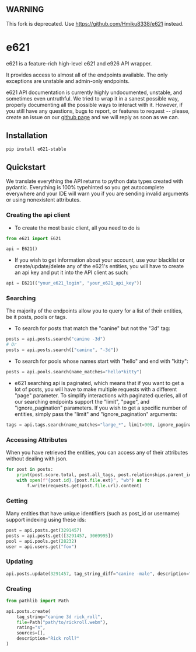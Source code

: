 ## WARNING
This fork is deprecated. Use https://github.com/Hmiku8338/e621 instead.

# e621

e621 is a feature-rich high-level e621 and e926 API wrapper.

It provides access to almost all of the endpoints available. The only exceptions are unstable and admin-only endpoints.

e621 API documentation is currently highly undocumented, unstable, and sometimes even untruthful. We tried to wrap it in a sanest possible way, properly documenting all the possible ways to interact with it. However, if you still have any questions, bugs to report, or features to request -- please, create an issue on our [github page]("https://github.com/Hmiku8338/e621-py-stable") and we will reply as soon as we can.

## Installation

```bash
pip install e621-stable
```

## Quickstart

We translate everything the API returns to python data types created with pydantic. Everything is 100% typehinted so you get autocomplete everywhere and your IDE will warn you if you are sending invalid arguments or using nonexistent attributes.

### Creating the api client

* To create the most basic client, all you need to do is

```python
from e621 import E621

api = E621()
```

* If you wish to get information about your account, use your blacklist or create/update/delete any of the e621's entities, you will have to create an api key and put it into the API client as such:

```python
api = E621(("your_e621_login", "your_e621_api_key"))
```

### Searching

The majority of the endpoints allow you to query for a list of their entities, be it posts, pools or tags.

* To search for posts that match the "canine" but not the "3d" tag:

```python
posts = api.posts.search("canine -3d")
# Or
posts = api.posts.search(["canine", "-3d"])
```

* To search for pools whose names start with "hello" and end with "kitty":

```python
posts = api.pools.search(name_matches="hello*kitty")
```

* e621 searching api is paginated, which means that if you want to get a lot of posts, you will have to make multiple requests with a different "page" parameter. To simplify interactions with paginated queries, all of our searching endpoints support the "limit", "page", and "ignore_pagination" parameters. If you wish to get a specific number of entities, simply pass the "limit" and "ignore_pagination" arguments:

```python
tags = api.tags.search(name_matches="large_*", limit=900, ignore_pagination=True)
```

### Accessing Attributes

When you have retrieved the entities, you can access any of their attributes without dealing with json.

```python
for post in posts:
    print(post.score.total, post.all_tags, post.relationships.parent_id)
    with open(f"{post.id}.{post.file.ext}", "wb") as f:
        f.write(requests.get(post.file.url).content)
```

### Getting

Many entities that have unique identifiers (such as post_id or username) support indexing using these ids:

```python
post = api.posts.get(3291457)
posts = api.posts.get([3291457, 3069995])
pool = api.pools.get(28232)
user = api.users.get("fox")
```

### Updating

```python
api.posts.update(3291457, tag_string_diff="canine -male", description="Rick roll?")
```

### Creating

```python
from pathlib import Path

api.posts.create(
    tag_string="canine 3d rick_roll",
    file=Path("path/to/rickroll.webm"),
    rating="s",
    sources=[],
    description="Rick roll?"
)
```
